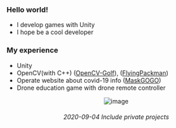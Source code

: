 ### Hello world!
- I develop games with Unity
- I hope be a cool developer

### My experience
- Unity
- OpenCV(with C++) ([OpenCV-Golf](https://github.com/gamejun16/OpenCV-Golf)), ([FlyingPackman](https://github.com/gamejun16/FlyingPackman))
- Operate website about covid-19 info ([MaskGOGO](https://dakisang.github.io/maskgogo))
- Drone education game with drone remote controller 

    
<div align=center>
  

![image](https://user-images.githubusercontent.com/24224903/93631497-a8728480-fa26-11ea-8bd2-7b4c7387e363.png)
   <h6>2020-09-04 Include private projects </h6>
   <br>
   
   
   </div>
